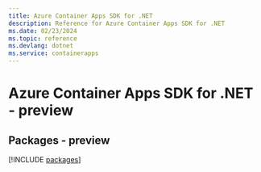```yaml
---
title: Azure Container Apps SDK for .NET
description: Reference for Azure Container Apps SDK for .NET
ms.date: 02/23/2024
ms.topic: reference
ms.devlang: dotnet
ms.service: containerapps
---
```

# Azure Container Apps SDK for .NET - preview
## Packages - preview
[!INCLUDE [packages](container-apps-index.md)]